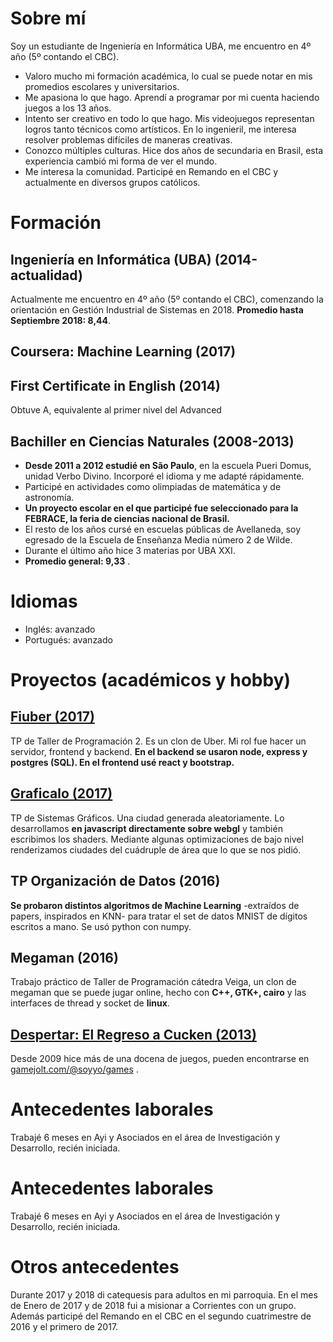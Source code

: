 # Sobre mí
Soy un estudiante de Ingeniería en Informática UBA, me encuentro en 4º año (5º contando el CBC).
- Valoro mucho mi formación académica, lo cual se puede notar en mis promedios escolares y universitarios.
- Me apasiona lo que hago. Aprendí a programar por mi cuenta haciendo juegos a los 13 años.
- Intento ser creativo en todo lo que hago. Mis videojuegos representan logros tanto técnicos como artísticos. En lo ingenieril, me interesa resolver problemas difíciles de maneras creativas.
- Conozco múltiples culturas. Hice dos años de secundaria en Brasil, esta experiencia cambió mi forma de ver el mundo.
- Me interesa la comunidad. Participé en Remando en el CBC y actualmente en diversos grupos católicos.

# Formación

## Ingeniería en Informática (UBA) (2014-actualidad)
Actualmente me encuentro en 4º año (5º contando el CBC), comenzando la orientación en Gestión Industrial de Sistemas en 2018. __Promedio hasta Septiembre 2018: 8,44__.

## Coursera: Machine Learning (2017)

## First Certificate in English (2014)
Obtuve A, equivalente al primer nivel del Advanced

## Bachiller en Ciencias Naturales (2008-2013)
- __Desde 2011 a 2012 estudié en São Paulo__, en la escuela Pueri Domus, unidad Verbo Divino. Incorporé el idioma y me adapté rápidamente. 
- Participé en actividades como olimpiadas de matemática y de astronomía.
- __Un proyecto escolar en el que participé fue seleccionado para la FEBRACE, la feria de ciencias nacional de Brasil.__
- El resto de los años cursé en escuelas públicas de Avellaneda, soy egresado de la Escuela de Enseñanza Media número 2 de Wilde. 
- Durante el último año hice 3 materias por UBA XXI.
- __Promedio general: 9,33__ .

# Idiomas
- Inglés: avanzado
- Portugués: avanzado

# Proyectos (académicos y hobby)

## [Fiuber (2017)](https://github.com/fiuber)
TP de Taller de Programación 2. Es un clon de Uber. Mi rol fue hacer un servidor, frontend y backend. __En el backend se usaron node, express y postgres (SQL). En el frontend usé react y bootstrap.__
## [Graficalo (2017)](https://github.com/jisbruzzi/graficalo)
TP de Sistemas Gráficos. Una ciudad generada aleatoriamente. Lo desarrollamos __en javascript directamente sobre webgl__ y también escribimos los shaders. Mediante algunas optimizaciones de bajo nivel renderizamos ciudades del cuádruple de área que lo que se nos pidió.
## TP Organización de Datos (2016)
__Se probaron distintos algoritmos de Machine Learning__ -extraídos de papers, inspirados en KNN- para tratar el set de datos MNIST de dígitos escritos a mano. Se usó python con numpy.
## Megaman (2016)
Trabajo práctico de Taller de Programación cátedra Veiga, un clon de megaman que se puede jugar online, hecho con __C++, GTK+, cairo__ y las interfaces de thread y socket de __linux__.
## [Despertar: El Regreso a Cucken (2013)](https://gamejolt.com/games/the-return-to-cucken-awakening/16713)
Desde 2009 hice más de una docena de juegos, pueden encontrarse en [gamejolt.com/@soyyo/games](https://gamejolt.com/@soyyo/games) . 

# Antecedentes laborales
Trabajé 6 meses en Ayi y Asociados en el área de Investigación y Desarrollo, recién iniciada.


# Antecedentes laborales
Trabajé 6 meses en Ayi y Asociados en el área de Investigación y Desarrollo, recién iniciada.

# Otros antecedentes

Durante 2017 y 2018 di catequesis para adultos en mi parroquia. En el mes de Enero de 2017 y de 2018 fui a misionar a Corrientes con un grupo. Además participé del Remando en el CBC en el segundo cuatrimestre de 2016 y el primero de 2017.